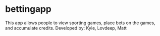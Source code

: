 # bettingapp
This app allows people to view sporting games, place bets on the games, and accumulate credits.
Developed by: Kyle, Lovdeep, Matt